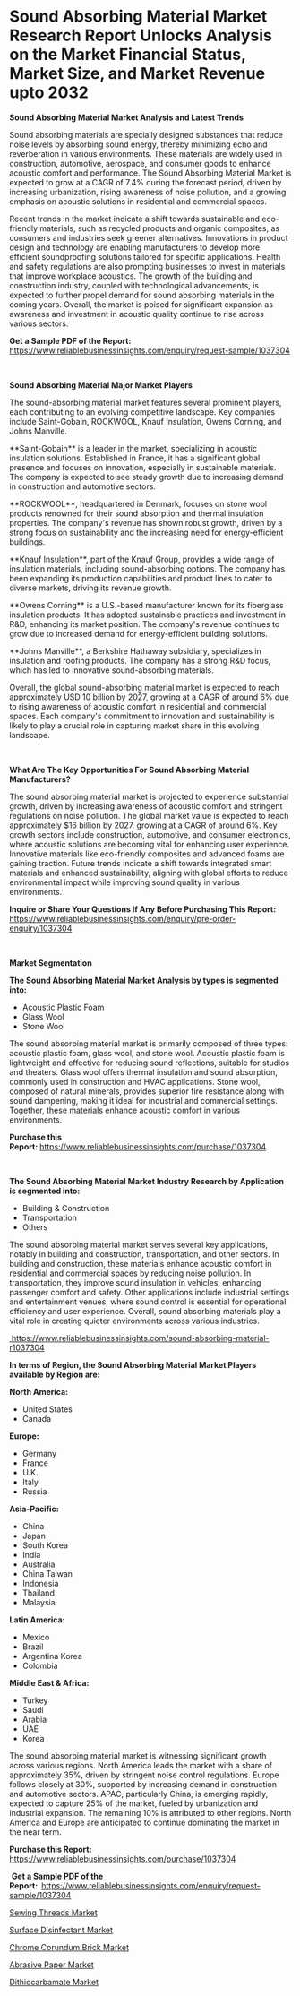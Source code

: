 <p><h1>Sound Absorbing Material Market Research Report Unlocks Analysis on the Market Financial Status, Market Size, and Market Revenue upto 2032</h1></p><p><strong>Sound Absorbing Material Market Analysis and Latest Trends</strong></p>
<p><p>Sound absorbing materials are specially designed substances that reduce noise levels by absorbing sound energy, thereby minimizing echo and reverberation in various environments. These materials are widely used in construction, automotive, aerospace, and consumer goods to enhance acoustic comfort and performance. The Sound Absorbing Material Market is expected to grow at a CAGR of 7.4% during the forecast period, driven by increasing urbanization, rising awareness of noise pollution, and a growing emphasis on acoustic solutions in residential and commercial spaces.</p><p>Recent trends in the market indicate a shift towards sustainable and eco-friendly materials, such as recycled products and organic composites, as consumers and industries seek greener alternatives. Innovations in product design and technology are enabling manufacturers to develop more efficient soundproofing solutions tailored for specific applications. Health and safety regulations are also prompting businesses to invest in materials that improve workplace acoustics. The growth of the building and construction industry, coupled with technological advancements, is expected to further propel demand for sound absorbing materials in the coming years. Overall, the market is poised for significant expansion as awareness and investment in acoustic quality continue to rise across various sectors.</p></p>
<p><strong>Get a Sample PDF of the Report:&nbsp;</strong> <a href="https://www.reliablebusinessinsights.com/enquiry/request-sample/1037304?utm_campaign=57&utm_medium=2&utm_source=Github&utm_content=ia&utm_term=01042025&utm_id=sound-absorbing-material">https://www.reliablebusinessinsights.com/enquiry/request-sample/1037304</a></p>
<p>&nbsp;</p>
<p><strong>Sound Absorbing Material Major Market Players</strong></p>
<p><p>The sound-absorbing material market features several prominent players, each contributing to an evolving competitive landscape. Key companies include Saint-Gobain, ROCKWOOL, Knauf Insulation, Owens Corning, and Johns Manville.</p><p>**Saint-Gobain** is a leader in the market, specializing in acoustic insulation solutions. Established in France, it has a significant global presence and focuses on innovation, especially in sustainable materials. The company is expected to see steady growth due to increasing demand in construction and automotive sectors.</p><p>**ROCKWOOL**, headquartered in Denmark, focuses on stone wool products renowned for their sound absorption and thermal insulation properties. The company's revenue has shown robust growth, driven by a strong focus on sustainability and the increasing need for energy-efficient buildings. </p><p>**Knauf Insulation**, part of the Knauf Group, provides a wide range of insulation materials, including sound-absorbing options. The company has been expanding its production capabilities and product lines to cater to diverse markets, driving its revenue growth.</p><p>**Owens Corning** is a U.S.-based manufacturer known for its fiberglass insulation products. It has adopted sustainable practices and investment in R&D, enhancing its market position. The company's revenue continues to grow due to increased demand for energy-efficient building solutions. </p><p>**Johns Manville**, a Berkshire Hathaway subsidiary, specializes in insulation and roofing products. The company has a strong R&D focus, which has led to innovative sound-absorbing materials. </p><p>Overall, the global sound-absorbing material market is expected to reach approximately USD 10 billion by 2027, growing at a CAGR of around 6% due to rising awareness of acoustic comfort in residential and commercial spaces. Each company's commitment to innovation and sustainability is likely to play a crucial role in capturing market share in this evolving landscape.</p></p>
<p>&nbsp;</p>
<p><strong>What Are The Key Opportunities For Sound Absorbing Material Manufacturers?</strong></p>
<p><p>The sound absorbing material market is projected to experience substantial growth, driven by increasing awareness of acoustic comfort and stringent regulations on noise pollution. The global market value is expected to reach approximately $16 billion by 2027, growing at a CAGR of around 6%. Key growth sectors include construction, automotive, and consumer electronics, where acoustic solutions are becoming vital for enhancing user experience. Innovative materials like eco-friendly composites and advanced foams are gaining traction. Future trends indicate a shift towards integrated smart materials and enhanced sustainability, aligning with global efforts to reduce environmental impact while improving sound quality in various environments.</p></p>
<p><strong>Inquire or Share Your Questions If Any Before Purchasing This Report:</strong> <a href="https://www.reliablebusinessinsights.com/enquiry/pre-order-enquiry/1037304?utm_campaign=57&utm_medium=2&utm_source=Github&utm_content=ia&utm_term=01042025&utm_id=sound-absorbing-material">https://www.reliablebusinessinsights.com/enquiry/pre-order-enquiry/1037304</a></p>
<p>&nbsp;</p>
<p><strong>Market Segmentation</strong></p>
<p><strong>The Sound Absorbing Material Market Analysis by types is segmented into:</strong></p>
<p><ul><li>Acoustic Plastic Foam</li><li>Glass Wool</li><li>Stone Wool</li></ul></p>
<p><p>The sound absorbing material market is primarily composed of three types: acoustic plastic foam, glass wool, and stone wool. Acoustic plastic foam is lightweight and effective for reducing sound reflections, suitable for studios and theaters. Glass wool offers thermal insulation and sound absorption, commonly used in construction and HVAC applications. Stone wool, composed of natural minerals, provides superior fire resistance along with sound dampening, making it ideal for industrial and commercial settings. Together, these materials enhance acoustic comfort in various environments.</p></p>
<p><strong>Purchase this Report:&nbsp;</strong><a href="https://www.reliablebusinessinsights.com/purchase/1037304?utm_campaign=57&utm_medium=2&utm_source=Github&utm_content=ia&utm_term=01042025&utm_id=sound-absorbing-material">https://www.reliablebusinessinsights.com/purchase/1037304</a></p>
<p>&nbsp;</p>
<p><strong>The Sound Absorbing Material Market Industry Research by Application is segmented into:</strong></p>
<p><ul><li>Building & Construction</li><li>Transportation</li><li>Others</li></ul></p>
<p><p>The sound absorbing material market serves several key applications, notably in building and construction, transportation, and other sectors. In building and construction, these materials enhance acoustic comfort in residential and commercial spaces by reducing noise pollution. In transportation, they improve sound insulation in vehicles, enhancing passenger comfort and safety. Other applications include industrial settings and entertainment venues, where sound control is essential for operational efficiency and user experience. Overall, sound absorbing materials play a vital role in creating quieter environments across various industries.</p></p>
<p><a href="https://www.reliablebusinessinsights.com/sound-absorbing-material-r1037304?utm_campaign=57&utm_medium=2&utm_source=Github&utm_content=ia&utm_term=01042025&utm_id=sound-absorbing-material">&nbsp;https://www.reliablebusinessinsights.com/sound-absorbing-material-r1037304</a></p>
<p><strong>In terms of Region, the Sound Absorbing Material Market Players available by Region are:</strong></p>
<p>
    <p> <strong> North America: </strong>
        <ul>
            <li>United States</li>
            <li>Canada</li>
        </ul>
        </p> 
    <p> <strong> Europe: </strong>
        <ul>
            <li>Germany</li>
            <li>France</li>
            <li>U.K.</li>
            <li>Italy</li>
            <li>Russia</li>
        </ul>
        </p> 
    <p> <strong> Asia-Pacific: </strong>
        <ul>
            <li>China</li>
            <li>Japan</li>
            <li>South Korea</li>
            <li>India</li>
            <li>Australia</li>
            <li>China Taiwan</li>
            <li>Indonesia</li>
            <li>Thailand</li>
            <li>Malaysia</li>
        </ul>
        </p> 
    <p> <strong> Latin America: </strong>
        <ul>
            <li>Mexico</li>
            <li>Brazil</li>
            <li>Argentina Korea</li>
            <li>Colombia</li>
        </ul>
        </p> 
    <p> <strong> Middle East & Africa: </strong>
        <ul>
            <li>Turkey</li>
            <li>Saudi</li>
            <li>Arabia</li>
            <li>UAE</li>
            <li>Korea</li>
        </ul>
    </p>
    </p>
<p><p>The sound absorbing material market is witnessing significant growth across various regions. North America leads the market with a share of approximately 35%, driven by stringent noise control regulations. Europe follows closely at 30%, supported by increasing demand in construction and automotive sectors. APAC, particularly China, is emerging rapidly, expected to capture 25% of the market, fueled by urbanization and industrial expansion. The remaining 10% is attributed to other regions. North America and Europe are anticipated to continue dominating the market in the near term.</p></p>
<p><strong>Purchase this Report: </strong><a href="https://www.reliablebusinessinsights.com/purchase/1037304?utm_campaign=57&utm_medium=2&utm_source=Github&utm_content=ia&utm_term=01042025&utm_id=sound-absorbing-material">https://www.reliablebusinessinsights.com/purchase/1037304</a></p>
<p>&nbsp;<strong>Get a Sample PDF of the Report:&nbsp;&nbsp;</strong><a href="https://www.reliablebusinessinsights.com/enquiry/request-sample/1037304?utm_campaign=57&utm_medium=2&utm_source=Github&utm_content=ia&utm_term=01042025&utm_id=sound-absorbing-material">https://www.reliablebusinessinsights.com/enquiry/request-sample/1037304</a></p>
<p><strong></strong></p>
<p><p><a href="https://github.com/rjaibiagha/Market-Research-Report-List-1/blob/main/sewing-threads-market.md?utm_campaign=57&utm_medium=2&utm_source=Github&utm_content=ia&utm_term=01042025&utm_id=sound-absorbing-material">Sewing Threads Market</a></p><p><a href="https://github.com/rumaskdallys2/Market-Research-Report-List-1/blob/main/surface-disinfectant-market.md?utm_campaign=57&utm_medium=2&utm_source=Github&utm_content=ia&utm_term=01042025&utm_id=sound-absorbing-material">Surface Disinfectant Market</a></p><p><a href="https://github.com/dringmurza6r/Market-Research-Report-List-1/blob/main/chrome-corundum-brick-market.md?utm_campaign=57&utm_medium=2&utm_source=Github&utm_content=ia&utm_term=01042025&utm_id=sound-absorbing-material">Chrome Corundum Brick Market</a></p><p><a href="https://github.com/abdhsheila7/Market-Research-Report-List-1/blob/main/abrasive-paper-market.md?utm_campaign=57&utm_medium=2&utm_source=Github&utm_content=ia&utm_term=01042025&utm_id=sound-absorbing-material">Abrasive Paper Market</a></p><p><a href="https://github.com/godekkutero4/Market-Research-Report-List-1/blob/main/dithiocarbamate-market.md?utm_campaign=57&utm_medium=2&utm_source=Github&utm_content=ia&utm_term=01042025&utm_id=sound-absorbing-material">Dithiocarbamate Market</a></p></p>
